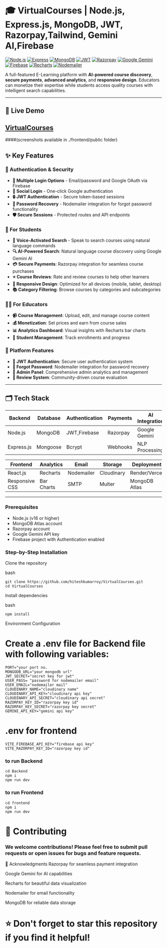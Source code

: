 # 🎓 VirtualCourses | Node.js, Express.js, MongoDB, JWT, Razorpay,Tailwind, Gemini AI,Firebase

[![Node.js](https://img.shields.io/badge/Node.js-339933?style=for-the-badge&logo=node.js&logoColor=white)](https://nodejs.org/) 
[![Express](https://img.shields.io/badge/Express.js-000000?style=for-the-badge&logo=express&logoColor=white)](https://expressjs.com/)
[![MongoDB](https://img.shields.io/badge/MongoDB-47A248?style=for-the-badge&logo=mongodb&logoColor=white)](https://www.mongodb.com/)
[![JWT](https://img.shields.io/badge/JWT-000000?style=for-the-badge&logo=json-web-tokens&logoColor=white)](https://jwt.io/)
[![Razorpay](https://img.shields.io/badge/Razorpay-00B9F1?style=for-the-badge&logo=razorpay&logoColor=white)](https://razorpay.com/)
[![Google Gemini](https://img.shields.io/badge/Google%20Gemini-4285F4?style=for-the-badge&logo=google&logoColor=white)](https://gemini.google.com/)
[![Firebase](https://img.shields.io/badge/Firebase-FFCA28?style=for-the-badge&logo=firebase&logoColor=black)](https://firebase.google.com/)
[![Recharts](https://img.shields.io/badge/Recharts-FF4154?style=for-the-badge&logo=chartdotjs&logoColor=white)](https://recharts.org/)
[![Nodemailer](https://img.shields.io/badge/Nodemailer-339933?style=for-the-badge&logo=nodemon&logoColor=white)](https://nodemailer.com/)

A full-featured E-Learning platform with **AI-powered course discovery**, **secure payments**, **advanced analytics**, and **responsive design**. Educators can monetize their expertise while students access quality courses with intelligent search capabilities.

---

## 🚀 Live Demo
[VirtualCourses](https://virtualcourses-2.onrender.com/)
---

####(screenshots available in ./frontend/public folder)




## ✨ Key Features
### 🔐 Authentication & Security
- **🔑 Multiple Login Options** - Email/password and Google OAuth via Firebase
- **👤 Social Login** - One-click Google authentication
- **🔒 JWT Authentication** - Secure token-based sessions
- **📧 Password Recovery** - Nodemailer integration for forgot password functionality
- **🛡️ Secure Sessions** - Protected routes and API endpoints
### 🎯 For Students
- **🎤 Voice-Activated Search** - Speak to search courses using natural language commands
- **🔍 AI-Powered Search**: Natural language course discovery using Google Gemini AI
- **💳 Secure Payments**: Razorpay integration for seamless course purchases
- **⭐ Course Reviews**: Rate and review courses to help other learners
- **📱 Responsive Design**: Optimized for all devices (mobile, tablet, desktop)
- **📚 Category Filtering**: Browse courses by categories and subcategories

### 👨‍🏫 For Educators
- **📹 Course Management**: Upload, edit, and manage course content
- **💰 Monetization**: Set prices and earn from course sales
- **📊 Analytics Dashboard**: Visual insights with Recharts bar charts
- **👥 Student Management**: Track enrollments and progress

### 🔐 Platform Features
- **🔑 JWT Authentication**: Secure user authentication system
- **📧 Forgot Password**: Nodemailer integration for password recovery
- **🎯 Admin Panel**: Comprehensive admin analytics and management
- **💬 Review System**: Community-driven course evaluation

---

## 🗂 Tech Stack

| Backend        | Database       | Authentication | Payments      | AI Integration |
|----------------|----------------|----------------|---------------|----------------|
| Node.js        | MongoDB        | JWT,Firebase            | Razorpay      | Google Gemini  |
| Express.js     | Mongoose       | Bcrypt         | Webhooks      | NLP Processing |

| Frontend       | Analytics      | Email          | Storage       | Deployment     |
|----------------|----------------|----------------|---------------|----------------|
| React.js       | Recharts       | Nodemailer     | Cloudinary    | Render/Vercel  |
| Responsive CSS | Bar Charts     | SMTP           | Multer        | MongoDB Atlas  |

---






### Prerequisites
- Node.js (v16 or higher)
- MongoDB Atlas account
- Razorpay account
- Google Gemini API key
- Firebase project with Authentication enabled

### Step-by-Step Installation
Clone the repository

bash
```http
git clone https://github.com/hiteshkumarroy/VirtualCourses.git
cd VirtualCourses
```
Install dependencies

bash
```http
npm install
```
Environment Configuration
# Create a .env file for Backend file with following variables:
```http
PORT="your port no.
MONGODB_URL="your mongodb url"
JWT_SECRET="secret key for jwt"
USER_PASS= "password for nodemailer email"
USER_EMAIL="nodemailer mail"
CLOUDINARY_NAME="cloudinary name"
CLOUDINARY_API_KEY="cloudinary api key"
CLOUDINARY_API_SECRET="cloudinary api secret"
RAZORPAY_KEY_ID="razorpay key id"
RAZORPAY_KEY_SECRET="razorpay key secret"
GEMINI_API_KEY="gemini api key"

 ```

# .env for frontend

```http
VITE_FIREBASE_API_KEY="firebase api key"
VITE_RAZORPAY_KEY_ID="razorpay key id"

 ```

 ### to run Backend
 ```http
 cd Backend
 npm i
 npm run dev
  ```


### to run Frontend
 ```http
 cd frontend
 npm i
 npm run dev
  ```



# 🤝 Contributing
### We welcome contributions! Please feel free to submit pull requests or open issues for bugs and feature requests.

🙏 Acknowledgments
Razorpay for seamless payment integration

Google Gemini for AI capabilities

Recharts for beautiful data visualization

Nodemailer for email functionality

MongoDB for reliable data storage




# ⭐ Don't forget to star this repository if you find it helpful!
